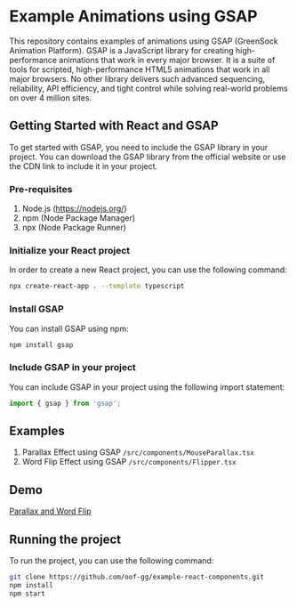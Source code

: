 # Example Animations using GSAP
This repository contains examples of animations using GSAP (GreenSock Animation Platform). GSAP is a JavaScript library for creating high-performance animations that work in every major browser. It is a suite of tools for scripted, high-performance HTML5 animations that work in all major browsers. No other library delivers such advanced sequencing, reliability, API efficiency, and tight control while solving real-world problems on over 4 million sites.

## Getting Started with React and GSAP
To get started with GSAP, you need to include the GSAP library in your project. You can download the GSAP library from the official website or use the CDN link to include it in your project.

### Pre-requisites
1. Node.js (https://nodejs.org/)
2. npm (Node Package Manager)
3. npx (Node Package Runner)

### Initialize your React project
In order to create a new React project, you can use the following command:
```bash
npx create-react-app . --template typescript
```

### Install GSAP
You can install GSAP using npm:
```bash
npm install gsap
```

### Include GSAP in your project
You can include GSAP in your project using the following import statement:
```javascript
import { gsap } from 'gsap';
```

## Examples
1. Parallax Effect using GSAP `/src/components/MouseParallax.tsx`
2. Word Flip Effect using GSAP `/src/components/Flipper.tsx`

## Demo
[Parallax and Word Flip](/data/parallax-flipper.mp4)

## Running the project
To run the project, you can use the following command:
```bash
git clone https://github.com/oof-gg/example-react-components.git
npm install
npm start
```
